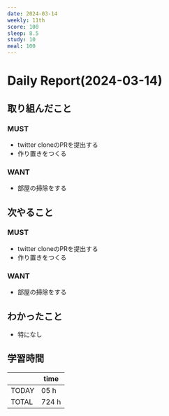 ```yaml
---
date: 2024-03-14
weekly: 11th
score: 100
sleep: 8.5
study: 10
meal: 100
---
```

# Daily Report(2024-03-14)
## 取り組んだこと
### MUST  
- twitter cloneのPRを提出する
- 作り置きをつくる
### WANT  
- 部屋の掃除をする
## 次やること
### MUST  
- twitter cloneのPRを提出する
- 作り置きをつくる
### WANT  
- 部屋の掃除をする
## わかったこと
- 特になし
## 学習時間
|       | time  | 
| ----- | ----- |
| TODAY | 05 h   |
| TOTAL | 724 h |
